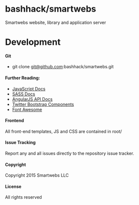 
# bashhack/smartwebs
Smartwebs website, library and application server

# Development
#### Git
* git clone git@github.com:bashhack/smartwebs.git

#### Further Reading:
* [JavaScript Docs](https://developer.mozilla.org/en-US/docs/Web/JavaScript)
* [SASS Docs](http://sass-lang.com/documentation/file.SASS_REFERENCE.html)
* [AngularJS API Docs](https://docs.angularjs.org/api)
* [Twitter Bootstrap Components](http://getbootstrap.com/components/)
* [Font Awesome](https://fortawesome.github.io/Font-Awesome/icons/)

#### Frontend
All front-end templates, JS and CSS are contained in root/

#### Issue Tracking
Report any and all issues directly to the repository issue tracker.

#### Copyright
Copyright 2015 Smartwebs LLC

#### License
All rights reserved
